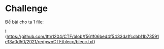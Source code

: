 # Challenge
Đề bài cho ta 1 file:

!(https://github.com/lttn1204/CTF/blob/f561f06bed4f5433da1fccbb11b73591e13a0d50/2021/redpwnCTF/blecc/blecc.txt)
